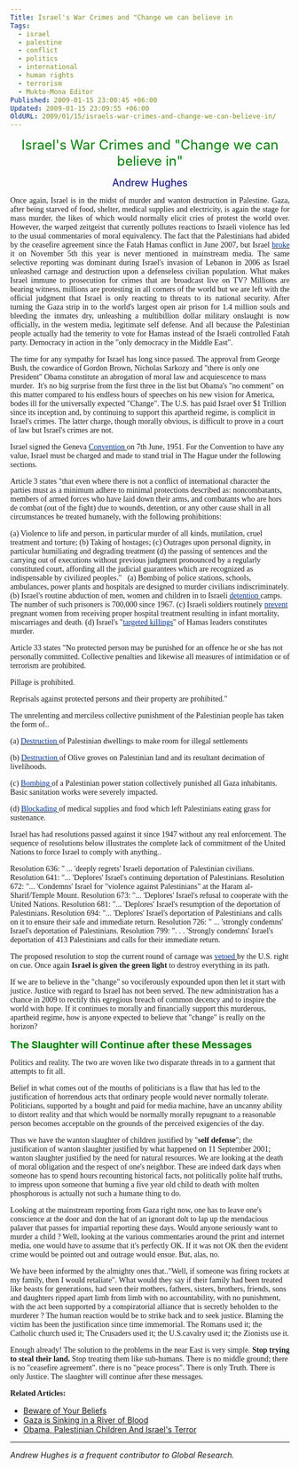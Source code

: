 ```yaml
---
Title: Israel's War Crimes and "Change we can believe in
Tags:
  - israel
  - palestine
  - conflict
  - politics
  - international
  - human rights
  - terrorism
  - Mukto-Mona Editor
Published: 2009-01-15 23:00:45 +06:00
Updated: 2009-01-15 23:09:55 +06:00
OldURL: 2009/01/15/israels-war-crimes-and-change-we-can-believe-in/
---
```


<p class="articleTitle">
<p align="center"><font size="5" color="#008000">Israel's War Crimes and "Change we can believe in"</font></p>


<p class="articleAuthorName">
<p align="center"><font size="4" color="#000080">Andrew Hughes</font></p>


<p align="justify"><font face="Verdana">Once again, Israel is in the midst of murder and wanton destruction in Palestine. Gaza, after being starved of food, shelter, medical supplies and electricity, is again the stage for mass murder, the likes of which would normally elicit cries of protest the world over. However, the warped zeitgeist that currently pollutes reactions to Israeli violence has led to the usual commentaries of moral equivalency. The fact that the Palestinians had abided by the ceasefire agreement since the Fatah Hamas conflict in June 2007, but Israel <a rel="nofollow" target="_blank" href="https://maannews.net/en/index.php?opr=ShowDetails&amp;ID=33024"><font color="#003399">broke </font></a>it on November 5th this year is never mentioned in mainstream media. The same selective reporting was dominant during Israel's invasion of Lebanon in 2006 as Israel unleashed carnage and destruction upon a defenseless civilian population. What makes Israel immune to prosecution for crimes that are broadcast live on TV? Millions are bearing witness, millions are protesting in all corners of the world but we are left with the official judgment that Israel is only reacting to threats to its national security. After turning the Gaza strip in to the world's largest open air prison for 1.4 million souls and bleeding the inmates dry, unleashing a multibillion dollar military onslaught is now officially, in the western media, legitimate self defense. And all because the Palestinian people actually had the temerity to vote for Hamas instead of the Israeli controlled Fatah party. Democracy in action in the "only democracy in the Middle East".

The time for any sympathy for Israel has long since passed. The approval from George Bush, the cowardice of Gordon Brown, Nicholas Sarkozy and "there is only one President" Obama constitute an abrogation of moral law and acquiescence to mass murder.  It's no big surprise from the first three in the list but Obama's "no comment" on this matter compared to his endless hours of speeches on his new vision for America, bodes ill for the universally expected "Change". The U.S. has paid Israel over $1 Trillion since its inception and, by continuing to support this apartheid regime, is complicit in Israel's crimes. The latter charge, though morally obvious, is difficult to prove in a court of law but Israel's crimes are not.

Israel signed the Geneva <a rel="nofollow" target="_blank" href="https://en.wikipedia.org/wiki/Fourth_Geneva_Convention"><font color="#003399">Convention </font></a>on 7th June, 1951. For the Convention to have any value, Israel must be charged and made to stand trial in The Hague under the following sections.

Article 3 states "that even where there is not a conflict of international character the parties must as a minimum adhere to minimal protections described as: noncombatants, members of armed forces who have laid down their arms, and combatants who are hors de combat (out of the fight) due to wounds, detention, or any other cause shall in all circumstances be treated humanely, with the following prohibitions:

(a) Violence to life and person, in particular murder of all kinds, mutilation, cruel treatment and torture;
(b) Taking of hostages;
(c) Outrages upon personal dignity, in particular humiliating and degrading treatment
(d) the passing of sentences and the carrying out of executions without previous judgment pronounced by a regularly constituted court, affording all the judicial guarantees which are recognized as indispensable by civilized peoples."
 
(a) Bombing of police stations, schools, ambulances, power plants and hospitals are designed to murder civilians indiscriminately.
(b) Israel's routine abduction of men, women and children in to Israeli <a rel="nofollow" target="_blank" href="https://imemc.org/article/50072"><font color="#003399">detention </font></a>camps. The number of such prisoners is 700,000 since 1967.
(c) Israeli soldiers routinely <a rel="nofollow" target="_blank" href="https://electronicintifada.net/v2/article5820.shtml"><font color="#003399">prevent </font></a>pregnant women from receiving proper hospital treatment resulting in infant mortality, miscarriages and death.
(d) Israel's "<a rel="nofollow" target="_blank" href="https://asil.org/insigh133.cfm"><font color="#003399">targeted killings</font></a>" of Hamas leaders constitutes murder.

Article 33 states "No protected person may be punished for an offence he or she has not personally committed. Collective penalties and likewise all measures of intimidation or of terrorism are prohibited.

Pillage is prohibited.

Reprisals against protected persons and their property are prohibited."

The unrelenting and merciless collective punishment of the Palestinian people has taken the form of..

(a) <a rel="nofollow" target="_blank" href="https://en.wikipedia.org/wiki/House_demolition_in_the_Israeli-Palestinian_conflict"><font color="#003399">Destruction </font></a>of Palestinian dwellings to make room for illegal settlements

(b) <a rel="nofollow" target="_blank" href="https://guardian.co.uk/world/2001/apr/14/israel"><font color="#003399">Destruction </font></a>of Olive groves on Palestinian land and its resultant decimation of livelihoods.

(c) <a rel="nofollow" target="_blank" href="https://guardian.co.uk/world/2008/dec/30/israelandthepalestinians-middleeast"><font color="#003399">Bombing </font></a>of a Palestinian power station collectively punished all Gaza inhabitants. Basic sanitation works were severely impacted.

(d) <a rel="nofollow" target="_blank" href="https://timesonline.co.uk/tol/news/world/middle_east/article5338014.ece"><font color="#003399">Blockading </font></a>of medical supplies and food which left Palestinians eating grass for sustenance.

Israel has had resolutions passed against it since 1947 without any real enforcement. The sequence of resolutions below illustrates the complete lack of commitment of the United Nations to force Israel to comply with anything..

Resolution 636: " ... 'deeply regrets' Israeli deportation of Palestinian civilians.
Resolution 641: "... 'Deplores' Israel's continuing deportation of Palestinians.
Resolution 672: "... 'Condemns' Israel for "violence against Palestinians" at the Haram al-Sharif/Temple Mount.
Resolution 673: "... 'Deplores' Israel's refusal to cooperate with the United Nations.
Resolution 681: "... 'Deplores' Israel's resumption of the deportation of Palestinians.
Resolution 694: "... 'Deplores' Israel's deportation of Palestinians and calls on it to ensure their safe and immediate return.
Resolution 726: " ... 'strongly condemns' Israel's deportation of Palestinians.
Resolution 799: ". . . 'Strongly condemns' Israel's deportation of 413 Palestinians and calls for their immediate return.

The proposed resolution to stop the current round of carnage was <a rel="nofollow" target="_blank" href="https://www.presstv.ir/detail.aspx?id=79727&amp;sectionid=351020202"><font color="#003399">vetoed </font></a>by the U.S. right on cue. Once again <strong>Israel is given the green light</strong> to destroy everything in its path.

If we are to believe in the "change" so vociferously expounded upon then let it start with justice. Justice with regard to Israel has not been served. The new administration has a chance in 2009 to rectify this egregious breach of common decency and to inspire the world with hope. If it continues to morally and financially support this murderous, apartheid regime, how is anyone expected to believe that "change" is really on the horizon?</font>

<strong><font size="4" color="#008000">The Slaughter will Continue after these Messages</font></strong>

<font face="Verdana">Politics and reality. The two are woven like two disparate threads in to a garment that attempts to fit all.

Belief in what comes out of the mouths of politicians is a flaw that has led to the justification of horrendous acts that ordinary people would never normally tolerate. Politicians, supported by a bought and paid for media machine, have an uncanny ability to distort reality and that which would be normally morally repugnant to a reasonable person becomes acceptable on the grounds of the perceived exigencies of the day.

Thus we have the wanton slaughter of children justified by "<strong>self defense</strong>"; the justification of wanton slaughter justified by what happened on 11 September 2001; wanton slaughter justified by the need for natural resources. We are looking at the death of moral obligation and the respect of one's neighbor. These are indeed dark days when someone has to spend hours recounting historical facts, not politically polite half truths, to impress upon someone that burning a five year old child to death with molten phosphorous is actually not such a humane thing to do.</font>

<font face="Verdana">Looking at the mainstream reporting from Gaza right now, one has to leave one's conscience at the door and don the hat of an ignorant dolt to lap up the mendacious palaver that passes for impartial reporting these days. Would anyone seriously want to murder a child ? Well, looking at the various commentaries around the print and internet media, one would have to assume that it's perfectly OK. If it was not OK then the evident crime would be pointed out and outrage would ensue. But, alas, no.</font>

<font face="Verdana">We have been informed by the almighty ones that.."Well, if someone was firing rockets at my family, then I would retaliate". What would they say if their family had been treated like beasts for generations, had seen their mothers, fathers, sisters, brothers, friends, sons and daughters ripped apart limb from limb with no accountability, with no punishment, with the act been supported by a conspiratorial alliance that is secretly beholden to the murderer ? The human reaction would be to strike back and to seek justice. Blaming the victim has been the justification since time immemorial. The Romans used it; the Catholic church used it; The Crusaders used it; the U.S.cavalry used it; the Zionists use it.</font>

<font face="Verdana">Enough already! The solution to the problems in the near East is very simple. <strong>Stop trying to steal their land.</strong> Stop treating them like sub-humans. There is no middle ground; there is no "ceasefire agreement". there is no "peace process". There is only Truth. There is only Justice. The slaughter will continue after these messages.</font>

<strong><font face="Verdana">Related Articles:</font></strong>
<ul>
	<li><a href="https://enblog.muktomona.com/?p=78">Beware of Your Beliefs</a></li>
	<li><a rel="bookmark" href="https://enblog.muktomona.com/?p=75" title="Permanent Link: Gaza is Sinking in a River of Blood">Gaza is Sinking in a River of Blood</a></li>
	<li><a rel="bookmark" href="https://enblog.muktomona.com/?p=72" title="Permanent Link: Obama, Palestinian Children And Israel's Terror">Obama, Palestinian Children And Israel's Terror</a></li>
</ul>
<hr /><em>Andrew Hughes is a frequent contributor to Global Research.</em>
